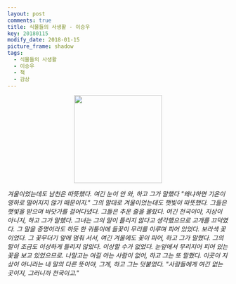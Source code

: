 ```yaml
---
layout: post
comments: true
title: 식물들의 사생활 - 이승우
key: 20180115
modify_date: 2018-01-15
picture_frame: shadow
tags:
  - 식물들의 사생활
  - 이승우
  - 책
  - 감상
---
```

<p style="text-align:center"><img src="https://raw.githubusercontent.com/q0115643/my_blog/master/images/private-life-of-plants-lee-1.png" width="200" height="200" /></p>


*겨울이었는데도 남천은 따뜻했다. 여긴 눈이 안 와, 하고 그가 말했다 "왜냐하면 기온이 영하로 떨어지지 않기 때문이지."
그의 말대로 겨울이었는데도 햇빛이 따뜻했다. 그들은 햇빛을 받으며 바닷가를 걸어다녔다. 그들은 추운 줄을 몰랐다.
여긴 천국이야, 지상이 아니지, 하고 그가 말했다. 그녀는 그의 말이 틀리지 않다고 생각했으므로 고개를 끄덕였다. 그 말을 증명이라도 하듯
한 귀퉁이에 들꽃이 무리를 이루며 피어 있었다. 보라색 꽃이었다. 그 꽃무더기 앞에 멈춰 서서, 여긴 겨울에도 꽃이 피어, 하고 그가 말했다.
그의 말이 조금도 이상하게 들리지 않았다. 이상할 수가 없었다. 눈앞에서 무리지어 피어 있는 꽃을 보고 있었으므로.
나말고는 여길 아는 사람이 없어, 하고 그는 또 말했다. 이곳이 지상이 아니라는 내 말의 다른 뜻이야, 그게, 하고 그는 덧붙였다.
"사람들에게 여긴 없는 곳이지, 그러니까 천국이고."*

<!--more-->
